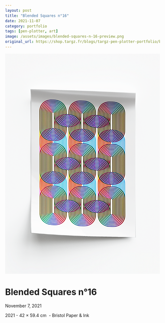 ```yaml
---
layout: post
title: "Blended Squares n°16"
date: 2021-11-07
category: portfolio
tags: [pen-plotter, art]
image: /assets/images/blended-squares-n-16-preview.png
original_url: https://shop.targz.fr/blogs/targz-pen-plotter-portfolio/blended-squares-n-16
---
```


![Blended Squares n°16](/assets/images/blended-squares-n-16-02.png)

# Blended Squares n°16
November 7, 2021

2021 - 42 × 59.4 cm  - Bristol Paper & Ink